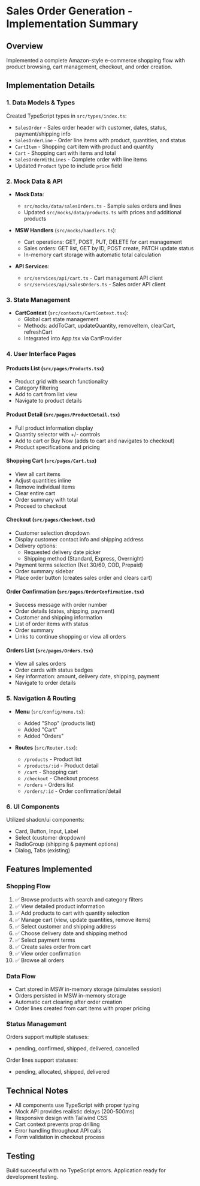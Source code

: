 # Sales Order Generation - Implementation Summary

## Overview
Implemented a complete Amazon-style e-commerce shopping flow with product browsing, cart management, checkout, and order creation.

## Implementation Details

### 1. Data Models & Types
Created TypeScript types in `src/types/index.ts`:
- `SalesOrder` - Sales order header with customer, dates, status, payment/shipping info
- `SalesOrderLine` - Order line items with product, quantities, and status
- `CartItem` - Shopping cart item with product and quantity
- `Cart` - Shopping cart with items and total
- `SalesOrderWithLines` - Complete order with line items
- Updated `Product` type to include `price` field

### 2. Mock Data & API
- **Mock Data**:
  - `src/mocks/data/salesOrders.ts` - Sample sales orders and lines
  - Updated `src/mocks/data/products.ts` with prices and additional products

- **MSW Handlers** (`src/mocks/handlers.ts`):
  - Cart operations: GET, POST, PUT, DELETE for cart management
  - Sales orders: GET list, GET by ID, POST create, PATCH update status
  - In-memory cart storage with automatic total calculation

- **API Services**:
  - `src/services/api/cart.ts` - Cart management API client
  - `src/services/api/salesOrders.ts` - Sales order API client

### 3. State Management
- **CartContext** (`src/contexts/CartContext.tsx`):
  - Global cart state management
  - Methods: addToCart, updateQuantity, removeItem, clearCart, refreshCart
  - Integrated into App.tsx via CartProvider

### 4. User Interface Pages

#### Products List (`src/pages/Products.tsx`)
- Product grid with search functionality
- Category filtering
- Add to cart from list view
- Navigate to product details

#### Product Detail (`src/pages/ProductDetail.tsx`)
- Full product information display
- Quantity selector with +/- controls
- Add to cart or Buy Now (adds to cart and navigates to checkout)
- Product specifications and pricing

#### Shopping Cart (`src/pages/Cart.tsx`)
- View all cart items
- Adjust quantities inline
- Remove individual items
- Clear entire cart
- Order summary with total
- Proceed to checkout

#### Checkout (`src/pages/Checkout.tsx`)
- Customer selection dropdown
- Display customer contact info and shipping address
- Delivery options:
  - Requested delivery date picker
  - Shipping method (Standard, Express, Overnight)
- Payment terms selection (Net 30/60, COD, Prepaid)
- Order summary sidebar
- Place order button (creates sales order and clears cart)

#### Order Confirmation (`src/pages/OrderConfirmation.tsx`)
- Success message with order number
- Order details (dates, shipping, payment)
- Customer and shipping information
- List of order items with status
- Order summary
- Links to continue shopping or view all orders

#### Orders List (`src/pages/Orders.tsx`)
- View all sales orders
- Order cards with status badges
- Key information: amount, delivery date, shipping, payment
- Navigate to order details

### 5. Navigation & Routing
- **Menu** (`src/config/menu.ts`):
  - Added "Shop" (products list)
  - Added "Cart"
  - Added "Orders"

- **Routes** (`src/Router.tsx`):
  - `/products` - Product list
  - `/products/:id` - Product detail
  - `/cart` - Shopping cart
  - `/checkout` - Checkout process
  - `/orders` - Orders list
  - `/orders/:id` - Order confirmation/detail

### 6. UI Components
Utilized shadcn/ui components:
- Card, Button, Input, Label
- Select (customer dropdown)
- RadioGroup (shipping & payment options)
- Dialog, Tabs (existing)

## Features Implemented

### Shopping Flow
1. ✅ Browse products with search and category filters
2. ✅ View detailed product information
3. ✅ Add products to cart with quantity selection
4. ✅ Manage cart (view, update quantities, remove items)
5. ✅ Select customer and shipping address
6. ✅ Choose delivery date and shipping method
7. ✅ Select payment terms
8. ✅ Create sales order from cart
9. ✅ View order confirmation
10. ✅ Browse all orders

### Data Flow
- Cart stored in MSW in-memory storage (simulates session)
- Orders persisted in MSW in-memory storage
- Automatic cart clearing after order creation
- Order lines created from cart items with proper pricing

### Status Management
Orders support multiple statuses:
- pending, confirmed, shipped, delivered, cancelled

Order lines support statuses:
- pending, allocated, shipped, delivered

## Technical Notes
- All components use TypeScript with proper typing
- Mock API provides realistic delays (200-500ms)
- Responsive design with Tailwind CSS
- Cart context prevents prop drilling
- Error handling throughout API calls
- Form validation in checkout process

## Testing
Build successful with no TypeScript errors. Application ready for development testing.
